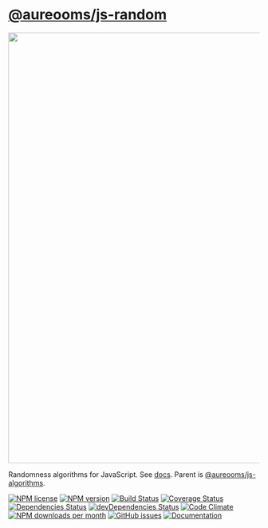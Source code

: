 [@aureooms/js-random](https://aureooms.github.io/js-random)
==

<img src="https://cdn.rawgit.com/aureooms/js-random/master/media/sketch.png" width="864">

Randomness algorithms for JavaScript.
See [docs](https://aureooms.github.io/js-random).
Parent is [@aureooms/js-algorithms](https://aureooms.github.io/js-algorithms).

[![NPM license](http://img.shields.io/npm/l/@aureooms/js-random.svg?style=flat)](https://raw.githubusercontent.com/aureooms/js-random/master/LICENSE)
[![NPM version](http://img.shields.io/npm/v/@aureooms/js-random.svg?style=flat)](https://www.npmjs.org/package/@aureooms/js-random)
[![Build Status](http://img.shields.io/travis/aureooms/js-random.svg?style=flat)](https://travis-ci.org/aureooms/js-random)
[![Coverage Status](http://img.shields.io/coveralls/aureooms/js-random.svg?style=flat)](https://coveralls.io/r/aureooms/js-random)
[![Dependencies Status](http://img.shields.io/david/aureooms/js-random.svg?style=flat)](https://david-dm.org/aureooms/js-random#info=dependencies)
[![devDependencies Status](http://img.shields.io/david/dev/aureooms/js-random.svg?style=flat)](https://david-dm.org/aureooms/js-random#info=devDependencies)
[![Code Climate](http://img.shields.io/codeclimate/github/aureooms/js-random.svg?style=flat)](https://codeclimate.com/github/aureooms/js-random)
[![NPM downloads per month](http://img.shields.io/npm/dm/@aureooms/js-random.svg?style=flat)](https://www.npmjs.org/package/@aureooms/js-random)
[![GitHub issues](http://img.shields.io/github/issues/aureooms/js-random.svg?style=flat)](https://github.com/aureooms/js-random/issues)
[![Documentation](https://aureooms.github.io/js-random/badge.svg)](https://aureooms.github.io/js-random/source.html)
